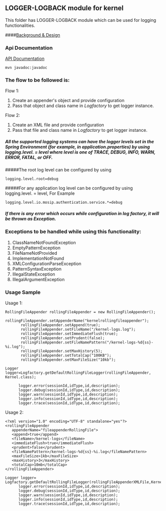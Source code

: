 ## LOGGER-LOGBACK module for kernel
This folder has LOGGER-LOGBACK module which can be used for logging functionalities.

####[Background & Design](../../design/kernel/kernel-logger.md)

### Api Documentation
[API Documentation <TBA>](TBA)

```
mvn javadoc:javadoc
```

### The flow to be followed is:
  Flow 1:

1. Create an appender's object and provide configuration 
2. Pass that object and class name in *Logfactory* to get logger instance.

  Flow 2:
  
1. Create an XML file and provide configuration 
2. Pass that file and class name in *Logfactory* to get logger instance.  

##### All the supported logging systems can have the logger levels set in the Spring Environment (for example, in application.properties) by using logging.level.<logger-name> = level where level is one of *TRACE, DEBUG, INFO, WARN, ERROR, FATAL, or OFF*. 

#####The root log level can be configured by using  
```
logging.level.root=debug
```
#####For any application log level can be configured by using logging.level.<logger-name> = level, For Example
```
logging.level.io.mosip.authentication.service.*=debug 
```

##### If there is any error which occurs while configuration in log factory, it will be thrown as Exception. 

### Exceptions to be handled while using this functionality:
1. ClassNameNotFoundException
2. EmptyPatternException
3. FileNameNotProvided
4. ImplementationNotFound
5. XMLConfigurationParseException
6. PatternSyntaxException
7. IllegalStateException
8. IllegalArgumentException

### Usage Sample
  Usage 1:
 
 ```
RollingFileAppender rollingFileAppender = new RollingFileAppender();
       rollingFileAppender.setAppenderName("kernelrollingfileappender");
		rollingFileAppender.setAppend(true);
		rollingFileAppender.setFileName("/kernel-logs.log");
		rollingFileAppender.setImmediateFlush(true);
		rollingFileAppender.setPrudent(false);
		rollingFileAppender.setFileNamePattern("/kernel-logs-%d{ss}-%i.log");
		rollingFileAppender.setMaxHistory(5);
		rollingFileAppender.setTotalCap("100KB");
		rollingFileAppender.setMaxFileSize("10kb");
		
Logger logger=Logfactory.getDefaultRollingFileLogger(rollingFileAppender, Kernel.class);
       
       logger.error(sessionId,idType,id,description);
       logger.debug(sessionId,idType,id,description);
       logger.warn(sessionId,idType,id,description);
       logger.info(sessionId,idType,id,description);
       logger.trace(sessionId,idType,id,description); 		
 
 ```

 Usage 2:
 
 ```
 <?xml version="1.0" encoding="UTF-8" standalone="yes"?>
<rollingFileAppender
	appenderName="fileappenderRollingFile">
	<append>true</append>
	<fileName>/kernel-logs</fileName>
	<immediateFlush>true</immediateFlush>
	<prudent>false</prudent>
	<fileNamePattern>/kernel-logs-%d{ss}-%i.log</fileNamePattern>
	<maxFileSize>1kb</maxFileSize>
	<maxHistory>3</maxHistory>
	<totalCap>10mb</totalCap>
</rollingFileAppender>
 ```
 
 ```
Logger logger= Logfactory.getDefaultRollingFileLogger(rollingFileAppenderXMLFile,Kernel.class); 
       logger.error(sessionId,idType,id,description);
       logger.debug(sessionId,idType,id,description);
       logger.warn(sessionId,idType,id,description);
       logger.info(sessionId,idType,id,description);
       logger.trace(sessionId,idType,id,description); 		
    
 ```

